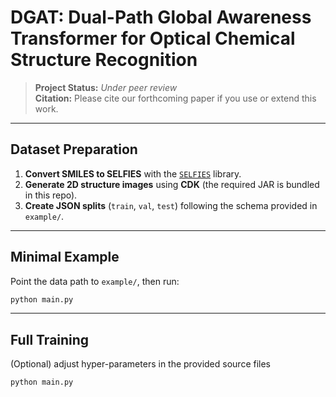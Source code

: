# DGAT: Dual-Path Global Awareness Transformer for Optical Chemical Structure Recognition

> **Project Status:** *Under peer review*  
> **Citation:** Please cite our forthcoming paper if you use or extend this work.

---

## Dataset Preparation
1. **Convert SMILES to SELFIES** with the [`SELFIES`](https://github.com/aspuru-guzik-group/selfies) library.  
2. **Generate 2D structure images** using **CDK** (the required JAR is bundled in this repo).  
3. **Create JSON splits** (`train`, `val`, `test`) following the schema provided in `example/`.

---


## Minimal Example
Point the data path to `example/`, then run:
```bash
python main.py
```  
---


## Full Training
(Optional) adjust hyper-parameters in the provided source files
```bash
python main.py
```  
